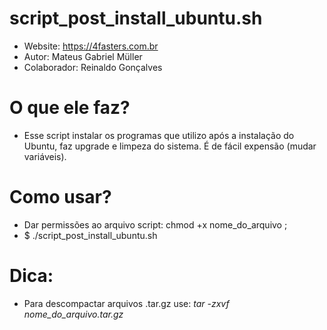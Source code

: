 # script_post_install_ubuntu.sh

* Website:       https://4fasters.com.br
* Autor:         Mateus Gabriel Müller
* Colaborador:   Reinaldo Gonçalves

# O que ele faz?
  * Esse script instalar os programas que utilizo após a instalação do Ubuntu, faz upgrade e limpeza do sistema. É de fácil expensão (mudar variáveis).

# Como usar?
  * Dar permissões ao arquivo script: chmod +x nome_do_arquivo ;
  * $ ./script_post_install_ubuntu.sh

# Dica:
  * Para descompactar arquivos .tar.gz use: _tar -zxvf nome_do_arquivo.tar.gz_
